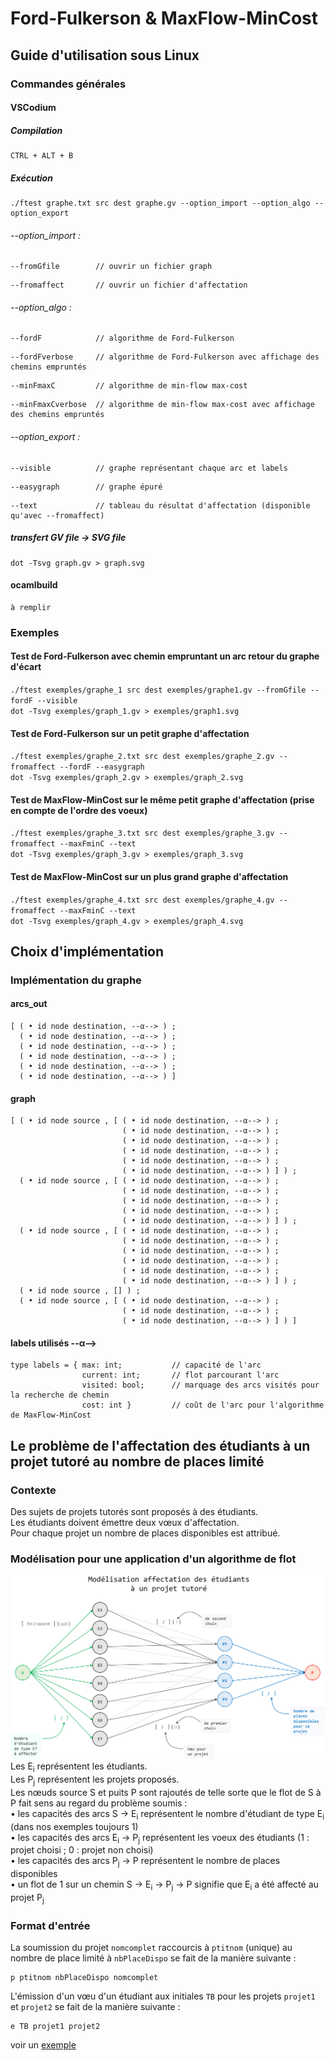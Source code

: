 # Ford-Fulkerson & MaxFlow-MinCost

## Guide d'utilisation sous Linux
### Commandes générales
#### VSCodium
##### Compilation
``` 
CTRL + ALT + B      
``` 
##### Exécution
``` 
./ftest graphe.txt src dest graphe.gv --option_import --option_algo --option_export     
``` 
######     --option_import :
```
--fromGfile        // ouvrir un fichier graph 
``` 
```
--fromaffect       // ouvrir un fichier d'affectation
``` 
######     --option_algo :
```
--fordF            // algorithme de Ford-Fulkerson 
```
```
--fordFverbose     // algorithme de Ford-Fulkerson avec affichage des chemins empruntés
``` 
```
--minFmaxC         // algorithme de min-flow max-cost
``` 
```
--minFmaxCverbose  // algorithme de min-flow max-cost avec affichage des chemins empruntés
``` 
######     --option_export :
```
--visible          // graphe représentant chaque arc et labels
```
```
--easygraph        // graphe épuré
``` 
```
--text             // tableau du résultat d'affectation (disponible qu'avec --fromaffect)
``` 
##### transfert GV file → SVG file
``` 
dot -Tsvg graph.gv > graph.svg                                                               
``` 
#### ocamlbuild
```
à remplir 
```
### Exemples 
#### Test de **Ford-Fulkerson** avec chemin empruntant un arc retour du graphe d'écart
`./ftest exemples/graphe_1 src dest exemples/graphe1.gv --fromGfile --fordF --visible` </br>
`dot -Tsvg exemples/graph_1.gv > exemples/graph1.svg` 
#### Test de **Ford-Fulkerson** sur un petit graphe d'affectation 
`./ftest exemples/graphe_2.txt src dest exemples/graphe_2.gv --fromaffect --fordF --easygraph` </br>
`dot -Tsvg exemples/graph_2.gv > exemples/graph_2.svg` 
#### Test de **MaxFlow-MinCost** sur le même petit graphe d'affectation (prise en compte de l'ordre des voeux)
`./ftest exemples/graphe_3.txt src dest exemples/graphe_3.gv --fromaffect --maxFminC --text` </br>
`dot -Tsvg exemples/graph_3.gv > exemples/graph_3.svg` 
#### Test de **MaxFlow-MinCost** sur un plus grand graphe d'affectation
`./ftest exemples/graphe_4.txt src dest exemples/graphe_4.gv --fromaffect --maxFminC --text` </br>
`dot -Tsvg exemples/graph_4.gv > exemples/graph_4.svg` 
## Choix d'implémentation
### Implémentation du graphe
#### arcs_out
```
[ ( • id node destination, --α--> ) ;
  ( • id node destination, --α--> ) ;
  ( • id node destination, --α--> ) ;
  ( • id node destination, --α--> ) ;
  ( • id node destination, --α--> ) ;
  ( • id node destination, --α--> ) ]
  ```  
#### graph
```
[ ( • id node source , [ ( • id node destination, --α--> ) ;
                         ( • id node destination, --α--> ) ;
                         ( • id node destination, --α--> ) ;
                         ( • id node destination, --α--> ) ;
                         ( • id node destination, --α--> ) ;
                         ( • id node destination, --α--> ) ] ) ;
  ( • id node source , [ ( • id node destination, --α--> ) ;
                         ( • id node destination, --α--> ) ;
                         ( • id node destination, --α--> ) ;
                         ( • id node destination, --α--> ) ;
                         ( • id node destination, --α--> ) ] ) ;
  ( • id node source , [ ( • id node destination, --α--> ) ;
                         ( • id node destination, --α--> ) ;
                         ( • id node destination, --α--> ) ;
                         ( • id node destination, --α--> ) ;
                         ( • id node destination, --α--> ) ;
                         ( • id node destination, --α--> ) ] ) ;
  ( • id node source , [] ) ;                          
  ( • id node source , [ ( • id node destination, --α--> ) ;
                         ( • id node destination, --α--> ) ;
                         ( • id node destination, --α--> ) ] ) ]
```
#### labels utilisés --α-->
```
type labels = { max: int;           // capacité de l'arc
                current: int;       // flot parcourant l'arc
                visited: bool;      // marquage des arcs visités pour la recherche de chemin 
                cost: int }         // coût de l'arc pour l'algorithme de MaxFlow-MinCost                     
```
## Le problème de l'affectation des étudiants à un projet tutoré au nombre de places limité  
### Contexte
Des sujets de projets tutorés sont proposés à des étudiants.</br>
Les étudiants doivent émettre deux vœux d'affectation.</br>
Pour chaque projet un nombre de places disponibles est attribué.
### Modélisation pour une application d'un algorithme de flot
![What is this](model.PNG)
Les E<sub>i</sub> représentent les étudiants.</br>
Les P<sub>j</sub> représentent les projets proposés.</br>
Les nœuds source S et puits P sont rajoutés de telle sorte que le flot de S à P fait sens au regard du problème soumis :</br>
  • les capacités des arcs S → E<sub>i</sub> représentent le nombre d'étudiant de type E<sub>i</sub> (dans nos exemples toujours 1)</br>
  • les capacités des arcs E<sub>i</sub> → P<sub>j</sub> représentent les voeux des étudiants (1 : projet choisi ; 0 : projet non choisi)</br>
  • les capacités des arcs P<sub>j</sub> → P représentent le nombre de places disponibles</br>
  • un flot de 1 sur un chemin S → E<sub>i</sub> → P<sub>j</sub> → P signifie que E<sub>i</sub> a été affecté au projet P<sub>j</sub>
### Format d'entrée
La soumission du projet `nomcomplet` raccourcis à `ptitnom` (unique) au nombre de place limité à `nbPlaceDispo` se fait de la manière suivante :
```
p ptitnom nbPlaceDispo nomcomplet
```
L'émission d'un vœu d'un étudiant aux initiales `TB` pour les projets `projet1` et `projet2` se fait de la manière suivante :
```
e TB projet1 projet2
```
voir un [exemple](exemples/graph_2.txt)

